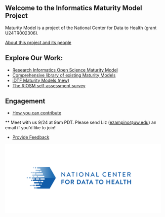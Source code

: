 
## Welcome to the Informatics Maturity Model Project

Maturity Model is a project of the National Center for Data to Health (grant U24TR002306).

[About this project and its people](pages/about.md)

## Explore Our Work:

* [Research Informatics Open Science Maturity Model](pages/RIOSM.md)
* [Comprehensive library of existing Maturity Models](pages/ExModels.md)
* [iDTF Maturity Models (new)](pages/iDTFModels.md)
* [The RIOSM self-assessment survey](http://bit.ly/riosmCD2)


## Engagement 
* [How you can contribute](pages/Engage.md)

** Meet with us 9/24 at 9am PDT. Please send Liz (ezampino@uw.edu) an email if you'd like to join! 

* [Provide Feedback](pages/provide_feedback.md)

![](./images/CD2H_color_logo.png)
